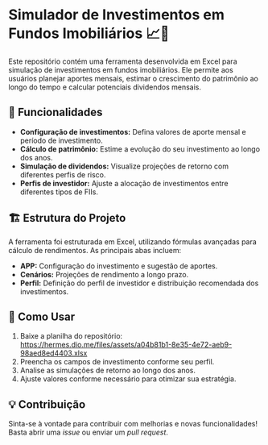 # Simulador de Investimentos em Fundos Imobiliários 📈🏢

Este repositório contém uma ferramenta desenvolvida em Excel para simulação de investimentos em fundos imobiliários. Ele permite aos usuários planejar aportes mensais, estimar o crescimento do patrimônio ao longo do tempo e calcular potenciais dividendos mensais.

## 🚀 Funcionalidades

- **Configuração de investimentos:** Defina valores de aporte mensal e período de investimento.
- **Cálculo de patrimônio:** Estime a evolução do seu investimento ao longo dos anos.
- **Simulação de dividendos:** Visualize projeções de retorno com diferentes perfis de risco.
- **Perfis de investidor:** Ajuste a alocação de investimentos entre diferentes tipos de FIIs.

## 🏗 Estrutura do Projeto

A ferramenta foi estruturada em Excel, utilizando fórmulas avançadas para cálculo de rendimentos. As principais abas incluem:

- **APP:** Configuração do investimento e sugestão de aportes.
- **Cenários:** Projeções de rendimento a longo prazo.
- **Perfil:** Definição do perfil de investidor e distribuição recomendada dos investimentos.

## 🔧 Como Usar

1. Baixe a planilha do repositório: https://hermes.dio.me/files/assets/a04b81b1-8e35-4e72-aeb9-98aed8ed4403.xlsx
2. Preencha os campos de investimento conforme seu perfil.
3. Analise as simulações de retorno ao longo dos anos.
4. Ajuste valores conforme necessário para otimizar sua estratégia.

## 💡 Contribuição

Sinta-se à vontade para contribuir com melhorias e novas funcionalidades! Basta abrir uma *issue* ou enviar um *pull request*.
